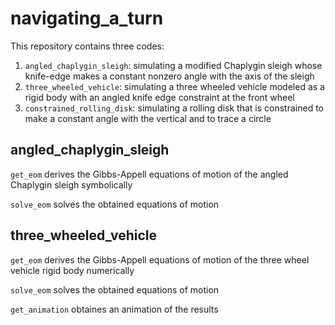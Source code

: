 # navigating_a_turn

This repository contains three codes:
1. `angled_chaplygin_sleigh`: simulating a modified Chaplygin sleigh whose knife-edge makes a constant nonzero angle with the axis of the sleigh
2. `three_wheeled_vehicle`: simulating a three wheeled vehicle modeled as a rigid body with an angled knife edge constraint at the front wheel
3. `constrained_rolling_disk`: simulating a rolling disk that is constrained to make a constant angle with the vertical and to trace a circle

## angled_chaplygin_sleigh
`get_eom` derives the Gibbs-Appell equations of motion of the angled Chaplygin sleigh symbolically

`solve_eom` solves the obtained equations of motion

## three_wheeled_vehicle
`get_eom` derives the Gibbs-Appell equations of motion of the three wheel vehicle rigid body numerically

`solve_eom` solves the obtained equations of motion

`get_animation` obtaines an animation of the results
